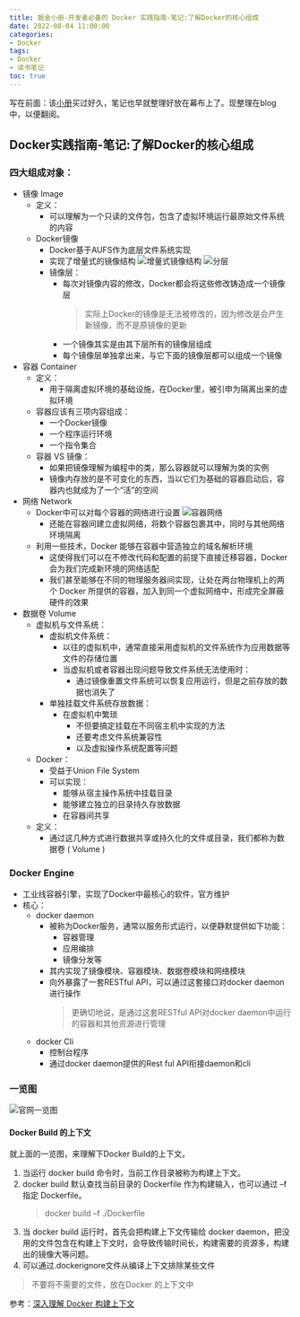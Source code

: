 ```yaml
---
title: 掘金小册-开发者必备的 Docker 实践指南-笔记:了解Docker的核心组成
date: 2022-08-04 11:00:00
categories:
- Docker
tags:
- Docker
- 读书笔记
toc: true
---
```

写在前面：该[小册](https://juejin.cn/book/6844733746462064654)买过好久，笔记也早就整理好放在幕布上了。现整理在blog中，以便翻阅。
## Docker实践指南-笔记:了解Docker的核心组成
<!--more-->
### 四大组成对象：
- 镜像 Image
    - 定义：
         - 可以理解为一个只读的文件包，包含了虚拟环境运行最原始文件系统的内容
    - Docker镜像
         - Docker基于AUFS作为底层文件系统实现
         - 实现了增量式的镜像结构
            ![增量式镜像结构](http://data.tcbang.xyz/uPic/nQtaES.jpg)
            ![分层](http://data.tcbang.xyz/uPic/tSHxqL.jpg)
         - 镜像层：
              - 每次对镜像内容的修改，Docker都会将这些修改铸造成一个镜像层
                >​实际上Docker的镜像是无法被修改的，因为修改是会产生新镜像，而不是原镜像的更新
              - 一个镜像其实是由其下层所有的镜像层组成
              - 每个镜像层单独拿出来，与它下面的镜像层都可以组成一个镜像
- 容器 Container
    - 定义：
         - 用于隔离虚拟环境的基础设施，在Docker里，被引申为隔离出来的虚拟环境
    - 容器应该有三项内容组成：
         - 一个Docker镜像
         - 一个程序运行环境
         - 一个指令集合
    - 容器 VS 镜像：
         - 如果把镜像理解为编程中的类，那么容器就可以理解为类的实例
         - 镜像内存放的是不可变化的东西，当以它们为基础的容器启动后，容器内也就成为了一个“活”的空间
- 网络 Network
    - Docker中可以对每个容器的网络进行设置
        ![容器网络](http://data.tcbang.xyz/uPic/0Pkh9Y.jpg)
         - 还能在容器间建立虚拟网络，将数个容器包裹其中，同时与其他网络环境隔离
    - 利用一些技术，Docker 能够在容器中营造独立的域名解析环境
         - 这使得我们可以在不修改代码和配置的前提下直接迁移容器，Docker 会为我们完成新环境的网络适配
         - 我们甚至能够在不同的物理服务器间实现，让处在两台物理机上的两个 Docker 所提供的容器，加入到同一个虚拟网络中，形成完全屏蔽硬件的效果
- 数据卷 Volume
    - 虚拟机与文件系统：
         - 虚拟机文件系统：
              - 以往的虚拟机中，通常直接采用虚拟机的文件系统作为应用数据等文件的存储位置
              - 当虚拟机或者容器出现问题导致文件系统无法使用时：
                   - 通过镜像重置文件系统可以恢复应用运行，但是之前存放的数据也消失了
         - 单独挂载文件系统存放数据：
              - 在虚拟机中繁琐
                   - 不但要搞定挂载在不同宿主机中实现的方法
                   - 还要考虑文件系统兼容性
                   - 以及虚拟操作系统配置等问题
    - Docker：
         - 受益于Union File System
         - 可以实现：
              - 能够从宿主操作系统中挂载目录
              - 能够建立独立的目录持久存放数据
              - 在容器间共享
    - 定义：
         - 通过这几种方式进行数据共享或持久化的文件或目录，我们都称为数据卷 ( Volume )
### Docker Engine
- 工业线容器引擎，实现了Docker中最核心的软件，官方维护
- 核心：
    - docker daemon
         - 被称为Docker服务，通常以服务形式运行，以便静默提供如下功能：
              - 容器管理
              - 应用编排
              - 镜像分发等
         - 其内实现了镜像模块、容器模块、数据卷模块和网络模块
         - 向外暴露了一套RESTful API，可以通过这套接口对docker daemon进行操作
            >更确切地说，是通过这套RESTful API对docker daemon中运行的容器和其他资源进行管理
    - docker Cli
         - 控制台程序
         - 通过docker daemon提供的Rest ful API衔接daemon和cli
### 一览图
  ![官网一览图](https://docs.docker.com/engine/images/architecture.svg)

#### Docker Build 的上下文

就上面的一览图，来理解下Docker Build的上下文。

1. 当运行 docker build 命令时，当前工作目录被称为构建上下文。
2. docker build 默认查找当前目录的 Dockerfile 作为构建输入，也可以通过 –f 指定 Dockerfile。
   >docker build –f ./Dockerfile
3. 当 docker build 运行时，首先会把构建上下文传输给 docker daemon，把没用的文件包含在构建上下文时，会导致传输时间长，构建需要的资源多，构建出的镜像大等问题。
4. 可以通过.dockerignore文件从编译上下文排除某些文件

> 不要将不需要的文件，放在Docker 的上下文中

参考：[深入理解 Docker 构建上下文](https://blog.csdn.net/qianghaohao/article/details/87554255)